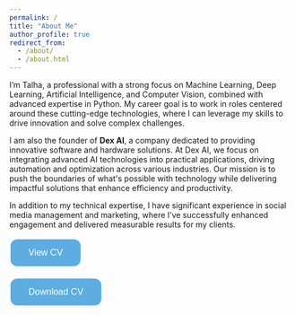 ```yaml
---
permalink: /
title: "About Me"
author_profile: true
redirect_from: 
  - /about/
  - /about.html
---
```


I’m Talha, a professional with a strong focus on Machine Learning, Deep Learning, Artificial Intelligence, and Computer Vision, combined with advanced expertise in Python. My career goal is to work in roles centered around these cutting-edge technologies, where I can leverage my skills to drive innovation and solve complex challenges.

I am also the founder of **Dex AI**, a company dedicated to providing innovative software and hardware solutions. At Dex AI, we focus on integrating advanced AI technologies into practical applications, driving automation and optimization across various industries. Our mission is to push the boundaries of what's possible with technology while delivering impactful solutions that enhance efficiency and productivity.

In addition to my technical expertise, I have significant experience in social media management and marketing, where I’ve successfully enhanced engagement and delivered measurable results for my clients.

<a href="https://drive.google.com/file/d/1PWxhM5k-dUoI99p_sZX2lpHWIONsLwJD/preview
" target="_blank">
  <button style="background-color:#5DADE2; border:none; color:white; padding:15px 32px; text-align:center; text-decoration:none; display:inline-block; font-size:16px; margin:4px 2px; cursor:pointer; border-radius:12px;">
    View CV
  </button>
</a>


<a href="https://docs.google.com/document/d/1PWxhM5k-dUoI99p_sZX2lpHWIONsLwJD/export?format=pdf" target="_blank">
  <button style="background-color:#5DADE2; border:none; color:white; padding:15px 32px; text-align:center; text-decoration:none; display:inline-block; font-size:16px; margin:4px 2px; cursor:pointer; border-radius:12px;">
    Download CV
  </button>
</a>
